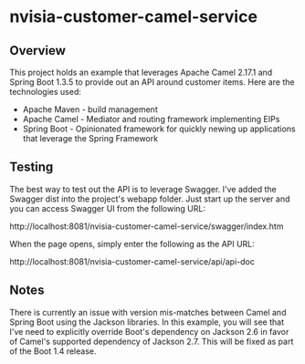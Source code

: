 # nvisia-customer-camel-service

## Overview
This project holds an example that leverages Apache Camel 2.17.1 and Spring Boot 1.3.5 to provide out an API around customer items. Here are the technologies used:

* Apache Maven - build management
* Apache Camel - Mediator and routing framework implementing EIPs
* Spring Boot - Opinionated framework for quickly newing up applications that leverage the Spring Framework

## Testing 
The best way to test out the API is to leverage Swagger. I've added the Swagger dist into the project's webapp folder. Just start up the server and you can access Swagger UI from the following URL:

http://localhost:8081/nvisia-customer-camel-service/swagger/index.htm 

When the page opens, simply enter the following as the API URL:

http://localhost:8081/nvisia-customer-camel-service/api/api-doc

## Notes
There is currently an issue with version mis-matches between Camel and Spring Boot using the Jackson libraries. In this example, you will see that I've need to explicitly override Boot's dependency on Jackson 2.6 in favor of Camel's supported dependency of Jackson 2.7. This will be fixed as part of the Boot 1.4 release. 

